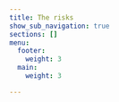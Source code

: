 ```yaml
---
title: The risks
show_sub_navigation: true
sections: []
menu:
  footer:
    weight: 3
  main:
    weight: 3

---
```

